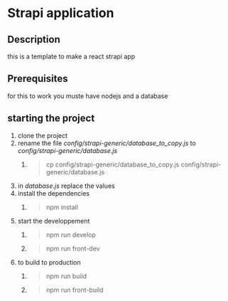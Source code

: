 # Strapi application

## Description

this is a template to make a react strapi app

## Prerequisites

for this to work you muste have nodejs and a database

## starting the project

1. clone the project
2. rename the file *config/strapi-generic/database_to_copy.js* to *config/strapi-generic/database.js*
   1. > cp config/strapi-generic/database_to_copy.js config/strapi-generic/database.js
3. in *database.js* replace the values
4. install the dependencies
   1. > npm install
5. start the developpement
   1. > npm run develop
   2. > npm run front-dev
6. to build to production
   1. > npm run build
   2. > npm run front-build